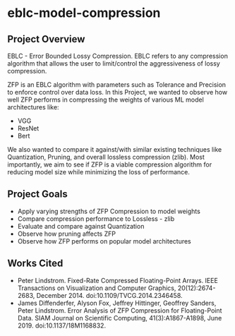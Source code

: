 # eblc-model-compression
## Project Overview

EBLC - Error Bounded Lossy Compression. EBLC refers to any compression algorithm that allows the user to limit/control the aggressiveness of lossy compression.

ZFP is an EBLC algorithm with parameters such as Tolerance and Precision to enforce control over data loss. 
In this Project, we wanted to observe how well ZFP performs in compressing the weights of various ML model architectures like:
- VGG
- ResNet
- Bert
  
We also wanted to compare it against/with similar existing techniques like Quantization, Pruning, and overall lossless compression (zlib). Most importantly, we aim to see if ZFP is a viable compression algorithm for reducing model size while minimizing the loss of performance.

## Project Goals

- Apply varying strengths of ZFP Compression to model weights
- Compare compression performance to Lossless - zlib
- Evaluate and compare against Quantization
- Observe how pruning affects ZFP
- Observe how ZFP performs on popular model architectures

## Works Cited

- Peter Lindstrom. Fixed-Rate Compressed Floating-Point Arrays. IEEE Transactions on Visualization and Computer Graphics, 20(12):2674-2683, December 2014. doi:10.1109/TVCG.2014.2346458.
- James Diffenderfer, Alyson Fox, Jeffrey Hittinger, Geoffrey Sanders, Peter Lindstrom. Error Analysis of ZFP Compression for Floating-Point Data. SIAM Journal on Scientific Computing, 41(3):A1867-A1898, June 2019. doi:10.1137/18M1168832. 

